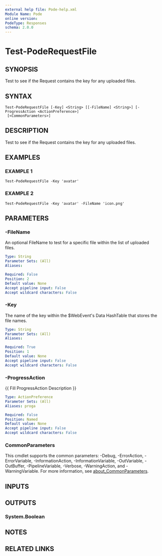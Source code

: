 ```yaml
---
external help file: Pode-help.xml
Module Name: Pode
online version:
PodeType: Responses
schema: 2.0.0
---
```


# Test-PodeRequestFile

## SYNOPSIS
Test to see if the Request contains the key for any uploaded files.

## SYNTAX

```
Test-PodeRequestFile [-Key] <String> [[-FileName] <String>] [-ProgressAction <ActionPreference>]
 [<CommonParameters>]
```

## DESCRIPTION
Test to see if the Request contains the key for any uploaded files.

## EXAMPLES

### EXAMPLE 1
```
Test-PodeRequestFile -Key 'avatar'
```

### EXAMPLE 2
```
Test-PodeRequestFile -Key 'avatar' -FileName 'icon.png'
```

## PARAMETERS

### -FileName
An optional FileName to test for a specific file within the list of uploaded files.

```yaml
Type: String
Parameter Sets: (All)
Aliases:

Required: False
Position: 2
Default value: None
Accept pipeline input: False
Accept wildcard characters: False
```

### -Key
The name of the key within the $WebEvent's Data HashTable that stores the file names.

```yaml
Type: String
Parameter Sets: (All)
Aliases:

Required: True
Position: 1
Default value: None
Accept pipeline input: False
Accept wildcard characters: False
```

### -ProgressAction
{{ Fill ProgressAction Description }}

```yaml
Type: ActionPreference
Parameter Sets: (All)
Aliases: proga

Required: False
Position: Named
Default value: None
Accept pipeline input: False
Accept wildcard characters: False
```

### CommonParameters
This cmdlet supports the common parameters: -Debug, -ErrorAction, -ErrorVariable, -InformationAction, -InformationVariable, -OutVariable, -OutBuffer, -PipelineVariable, -Verbose, -WarningAction, and -WarningVariable. For more information, see [about_CommonParameters](http://go.microsoft.com/fwlink/?LinkID=113216).

## INPUTS

## OUTPUTS

### System.Boolean
## NOTES

## RELATED LINKS
